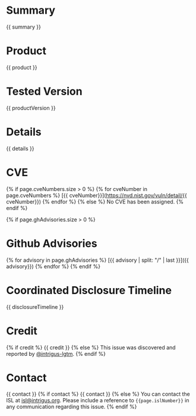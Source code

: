 # Summary
{{ summary }}

# Product
{{ product }}

# Tested Version
{{ productVersion }}

# Details
{{ details }}

# CVE
{% if page.cveNumbers.size > 0 %}
{% for cveNumber in page.cveNumbers %}
[{{ cveNumber}}](https://nvd.nist.gov/vuln/detail/{{ cveNumber}})
{% endfor %}
{% else %}
No CVE has been assigned.
{% endif %}

{% if page.ghAdvisories.size > 0 %}
# Github Advisories
{% for advisory in page.ghAdvisories %}
[{{ advisory | split: "/" | last }}]({{ advisory}})
{% endfor %}
{% endif %}

# Coordinated Disclosure Timeline
{{ disclosureTimeline }}

# Credit
{% if credit %}
{{ credit }}
{% else %}
This issue was discovered and reported by [@intrigus-lgtm](https://github.com/intrigus-lgtm).
{% endif %}

# Contact
{{ contact }}
{% if contact %}
{{ contact }}
{% else %}
You can contact the ISL at isl@intrigus.org. Please include a reference to `{{page.islNumber}}` in any communication regarding this issue.
{% endif %}
